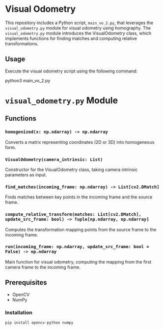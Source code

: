 # Visual Odometry

This repository includes a Python script, `main_vo_2.py`, that leverages the `visual_odometry.py` module for visual odometry using homography. The `visual_odometry.py` module introduces the VisualOdometry class, which implements functions for finding matches and computing relative transformations.

## Usage

Execute the visual odometry script using the following command:

python3 main_vo_2.py

# `visual_odometry.py` Module

## Functions

### `homogenized(x: np.ndarray) -> np.ndarray`

Converts a matrix representing coordinates (2D or 3D) into homogeneous form.

### `VisualOdometry(camera_intrinsic: List)`

Constructor for the VisualOdometry class, taking camera intrinsic parameters as input.

### `find_matches(incoming_frame: np.ndarray) -> List[cv2.DMatch]`

Finds matches between key points in the incoming frame and the source frame.

### `compute_relative_transform(matches: List[cv2.DMatch], update_src_frame: bool) -> Tuple[np.ndarray, np.ndarray]`

Computes the transformation mapping points from the source frame to the incoming frame.

### `run(incoming_frame: np.ndarray, update_src_frame: bool = False) -> np.ndarray`

Main function for visual odometry, computing the mapping from the first camera frame to the incoming frame.

## Prerequisites

- OpenCV
- NumPy

### Installation

```bash
pip install opencv-python numpy

